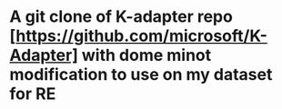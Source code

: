 # A git clone of K-adapter repo [https://github.com/microsoft/K-Adapter] with dome minot modification to use on my dataset for RE
